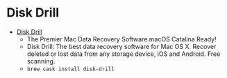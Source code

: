 # Disk Drill
- [Disk Drill](https://www.cleverfiles.com/)
  -  The Premier Mac Data Recovery Software.macOS Catalina Ready!
  - Disk Drill: The best data recovery software for Mac OS X. Recover deleted or lost data from any storage device, iOS and Android. Free scanning.
  - `brew cask install disk-drill`
